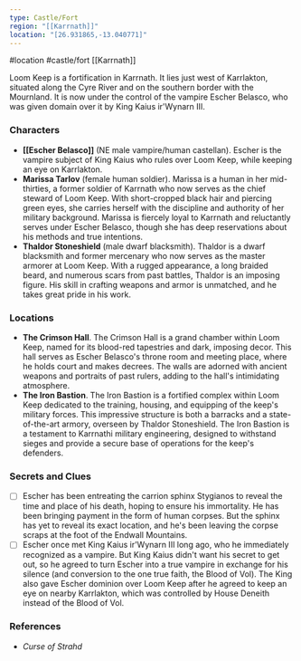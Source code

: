 ```yaml
---
type: Castle/Fort
region: "[[Karrnath]]"
location: "[26.931865,-13.040771]"
---
```

 #location #castle/fort [[Karrnath]]

Loom Keep is a fortification in Karrnath. It lies just west of Karrlakton, situated along the Cyre River and on the southern border with the Mournland. It is now under the control of the vampire Escher Belasco, who was given domain over it by King Kaius ir'Wynarn III.

### Characters

* **[[Escher Belasco]]** (NE male vampire/human castellan). Escher is the vampire subject of King Kaius who rules over Loom Keep, while keeping an eye on Karrlakton.
* **Marissa Tarlov** (female human soldier). Marissa is a human in her mid-thirties, a former soldier of Karrnath who now serves as the chief steward of Loom Keep. With short-cropped black hair and piercing green eyes, she carries herself with the discipline and authority of her military background. Marissa is fiercely loyal to Karrnath and reluctantly serves under Escher Belasco, though she has deep reservations about his methods and true intentions.
* **Thaldor Stoneshield** (male dwarf blacksmith). Thaldor is a dwarf blacksmith and former mercenary who now serves as the master armorer at Loom Keep. With a rugged appearance, a long braided beard, and numerous scars from past battles, Thaldor is an imposing figure. His skill in crafting weapons and armor is unmatched, and he takes great pride in his work.

### Locations

* **The Crimson Hall**. The Crimson Hall is a grand chamber within Loom Keep, named for its blood-red tapestries and dark, imposing decor. This hall serves as Escher Belasco's throne room and meeting place, where he holds court and makes decrees. The walls are adorned with ancient weapons and portraits of past rulers, adding to the hall's intimidating atmosphere.
* **The Iron Bastion**. The Iron Bastion is a fortified complex within Loom Keep dedicated to the training, housing, and equipping of the keep's military forces. This impressive structure is both a barracks and a state-of-the-art armory, overseen by Thaldor Stoneshield. The Iron Bastion is a testament to Karrnathi military engineering, designed to withstand sieges and provide a secure base of operations for the keep's defenders.

### Secrets and Clues

 - [ ]  Escher has been entreating the carrion sphinx Stygianos to reveal the time and place of his death, hoping to ensure his immortality. He has been bringing payment in the form of human corpses. But the sphinx has yet to reveal its exact location, and he's been leaving the corpse scraps at the foot of the Endwall Mountains.
 - [ ]  Escher once met King Kaius ir'Wynarn III long ago, who he immediately recognized as a vampire. But King Kaius didn't want his secret to get out, so he agreed to turn Escher into a true vampire in exchange for his silence (and conversion to the one true faith, the Blood of Vol). The King also gave Escher dominion over Loom Keep after he agreed to keep an eye on nearby Karrlakton, which was controlled by House Deneith instead of the Blood of Vol.

### References

* *Curse of Strahd*

